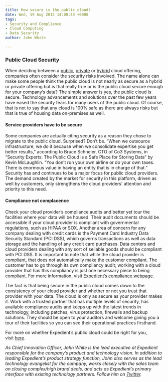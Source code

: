 ```yaml
---
title: How secure is the public cloud?
date: Wed, 19 Aug 2015 14:08:43 +0000
tags:
- Security and Compliance
- Cloud Computing
- Data Security
author: John White

---
```

### Public Cloud Security

When deciding between a [public](https://www.expedient.com/cloud-computing/public-cloud-computing/), [private](https://www.expedient.com/cloud-computing/private-cloud-computing/) or [hybrid](https://www.expedient.com/cloud-computing/hybrid-cloud-computing/) cloud offering, companies often consider the security risks involved. The name alone can make some people think the public cloud is not nearly as secure as a hybrid or private offering but is that really true or is the public cloud secure enough for your company’s data? The simple answer is yes, the public cloud is secure. Technology advancements and solutions over the past few years have eased the security fears for many users of the public cloud. Of course, that is not to say that any cloud is 100% safe as there are always risks but that is true of housing data on-premises as well.

#### Service providers have to be secure

Some companies are actually citing security as a reason they chose to migrate to the public cloud. Surprised? Don’t be. “When we outsource infrastructure, we do it because when we consolidate expertise you get better results,” according to Bruce Schneier, CTO of Co3 Systems, in “Security Experts: The Public Cloud is a Safe Place for Storing Data” by Kevin McLaughlin. “You don’t run your own airline or do your own taxes. There is enormous value in having an entity that is in charge of that.” Security has and continues to be a major focus for public cloud providers. The demand created by the market for security in this platform, driven as well by customers, only strengthens the cloud providers’ attention and priority to this need.

#### Compliance not complacence

Check your cloud provider’s compliance audits and better yet tour the facilities where your data will be housed. Their audit documents should be accessible if your cloud provider is compliant with governmental regulations, such as HIPAA or SOX. Another area of concern for any company dealing with credit cards is the Payment Card Industry Data Security Standard (PCI DSS), which governs transactions as well as data storage and the handling of any credit card purchases. Data centers and cloud providers dealing with any sort of sellable goods should be compliant with PCI DSS. It is important to note that while the cloud provider is compliant, that does not automatically make the customer compliant. The customer has to go through its own compliancy audit; working with a cloud provider that has this compliancy is just one necessary piece to being compliant. For more information, visit [Expedient’s compliance webpage](https://www.expedient.com/managed-services/compliance/). 

The fact is that being secure in the public cloud comes down to the consistency of your cloud provider and whether or not you trust that provider with your data. The cloud is only as secure as your provider makes it. Work with a trusted partner that has multiple levels of security, has available compliance audits and keeps up with the latest trends in technology, including patches, virus protection, firewalls and backup solutions. They should be open to your auditors and welcome giving you a tour of their facilities so you can see their operational practices firsthand. 

For more on whether Expedient’s public cloud could be right for you, visit [here](https://www.expedient.com/cloud-computing/public-cloud-computing/).

_As Chief Innovation Officer, John White is the lead executive at Expedient responsible for the company’s product and technology vision. In addition to leading Expedient’s product strategy function, John also serves as the lead technology evangelist for the company, works closely with the sales team on closing complex/high brand deals, and acts as Expedient’s primary interface with existing technology partners. Follow him on_ [_Twitter_](https://twitter.com/johna_white)_._